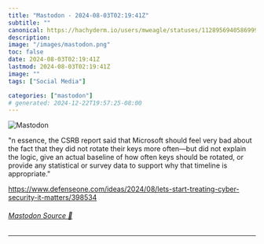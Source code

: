 ```yaml
---
title: "Mastodon - 2024-08-03T02:19:41Z"
subtitle: ""
canonical: https://hachyderm.io/users/mweagle/statuses/112895694058699939
description:
image: "/images/mastodon.png"
toc: false
date: 2024-08-03T02:19:41Z
lastmod: 2024-08-03T02:19:41Z
image: ""
tags: ["Social Media"]

categories: ["mastodon"]
# generated: 2024-12-22T19:57:25-08:00
---
```

![Mastodon](/images/mastodon.png)

<p>&quot;n essence, the CSRB report said that Microsoft should feel very bad about the fact that they did not rotate their keys more often—but did not explain the logic, give an actual baseline of how often keys should be rotated, or provide any statistical or survey data to support why that timeline is appropriate.&quot;</p><p><a href="https://www.defenseone.com/ideas/2024/08/lets-start-treating-cyber-security-it-matters/398534" target="_blank" rel="nofollow noopener noreferrer" translate="no"><span class="invisible">https://www.</span><span class="ellipsis">defenseone.com/ideas/2024/08/l</span><span class="invisible">ets-start-treating-cyber-security-it-matters/398534</span></a></p>


###### [Mastodon Source 🐘](https://hachyderm.io/@mweagle/112895694058699939)

___
